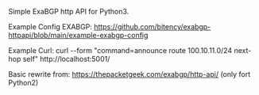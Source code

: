 Simple ExaBGP http API for Python3.

Example Config EXABGP:
https://github.com/bitency/exabgp-httpapi/blob/main/example-exabgp-config

Example Curl:
curl --form "command=announce route 100.10.11.0/24 next-hop self" http://localhost:5001/


Basic rewrite from: https://thepacketgeek.com/exabgp/http-api/ (only fort Python2)
